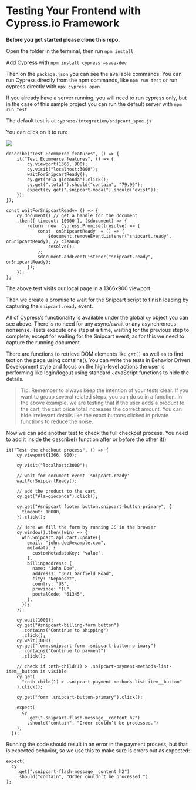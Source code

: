 
# Testing Your Frontend with Cypress.io Framework


**Before you get started please clone this repo.**

Open the folder in the terminal, then run `npm install`

Add Cypress with `npm install cypress –save-dev`

  

Then on the `package.json` you can see the available commands. You can run Cypress directly from the npm commands, like `npm run test` or run cypress directly with `npx cypress open`

  

If you already have a server running, you will need to run cypress only, but in the case of this sample project you can run the default server with `npm run test`

  

The default test is at `cypress/integration/snipcart_spec.js`

You can click on it to run:

![](https://lh4.googleusercontent.com/3wU4yqgxTKL7N-tuvFZVDBqPCc3rc2hSbakLBcRSg_Ao0G8b9V0riqmnMMFOwoFt6KohlXgK8LSSxKuhVsjDiyQ4uV0NCONPyma-JADLggzj9ZRx-12KHWqcZicJ8myGxkzISmN9)

  

    describe("Test Ecommerce features", () => {
	    it("Test Ecommerce features", () => {
		    cy.viewport(1366, 900);
		    cy.visit("localhost:3000");
		    waitForSnipcartReady();
		    cy.get("#la-gioconda").click();
		    cy.get(".total").should("contain", "79.99");
		    expect(cy.get(".snipcart-modal").should("exist"));
	    });
    });
    
    const waitForSnipcartReady= () => {
	    cy.document() // get a handle for the document
	    .then({ timeout: 10000 }, ($document) => {
		    return  new  Cypress.Promise((resolve) => {
			    const  onSnipcartReady  = () => {
				    $document.removeEventListener("snipcart.ready", onSnipcartReady); // cleanup
				    resolve();
			    };
			    $document.addEventListener("snipcart.ready", onSnipcartReady);
		    });
	    });
    };

  

The above test visits our local page in a 1366x900 viewport.

  

Then we create a promise to wait for the Snipcart script to finish loading by capturing the `snipcart.ready` event.

  

All of Cypress’s functionality is available under the global `cy` object you can see above. There is no need for any async/await or any asynchronous nonsense. Tests execute one step at a time, waiting for the previous step to complete, except for waiting for the Snipcart event, as for this we need to capture the running document.

There are functions to retrieve DOM elements like `get()` as well as to find text on the page using contains(). You can write the tests in Behavior Driven Development style and focus on the high-level actions the user is performing like login/logout using standard JavaScript functions to hide the details.

> Tip: Remember to always keep the intention of your tests clear. If you
> want to group several related steps, you can do so in a function. In
> the above example, we are testing that if the user adds a product to
> the cart, the cart price total increases the correct amount. You can
> hide irrelevant details like the exact buttons clicked in private
> functions to reduce the noise.

  

Now we can add another test to check the full checkout process. You need to add it inside the describe() function after or before the other it()

    it("Test the checkout process", () => {
        cy.viewport(1366, 900);
    
        cy.visit("localhost:3000");
    
        // wait for document event 'snipcart.ready'
        waitForSnipcartReady();
    
        // add the product to the cart
        cy.get("#la-gioconda").click();
    
        cy.get("#snipcart footer button.snipcart-button-primary", {
          timeout: 10000,
        }).click();
    
        // Here we fill the form by running JS in the browser
        cy.window().then((win) => {
          win.Snipcart.api.cart.update({
            email: "john.doe@example.com",
            metadata: {
              customMetadataKey: "value",
            },
            billingAddress: {
              name: "John Doe",
              address1: "3671 Garfield Road",
              city: "Neponset",
              country: "US",
              province: "IL",
              postalCode: "61345",
            },
          });
        });
    
        cy.wait(1000);
        cy.get("#snipcart-billing-form button")
          .contains("Continue to shipping")
          .click();
        cy.wait(1000);
        cy.get("form.snipcart-form .snipcart-button-primary")
          .contains("Continue to payment")
          .click();
    
        // check if :nth-child(1) > .snipcart-payment-methods-list-item__button is visible
        cy.get(
          ":nth-child(1) > .snipcart-payment-methods-list-item__button"
        ).click();
    
        cy.get("form .snipcart-button-primary").click();
    
        expect(
          cy
            .get(".snipcart-flash-message__content h2")
            .should("contain", "Order couldn’t be processed.")
        );
      });

  

Running the code should result in an error in the payment process, but that is expected behavior, so we use this to make sure is errors out as expected:


    expect(
      cy
        .get(".snipcart-flash-message__content h2")
        .should("contain", "Order couldn’t be processed.")
    );
